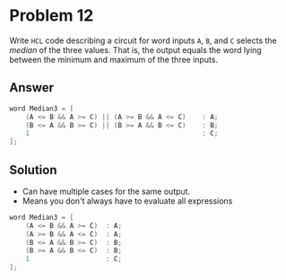 # Problem 12

Write `HCL` code describing a circuit for word inputs `A`, `B`, and `C` selects the
_median_ of the three values. That is, the output equals the word lying between the
minimum and maximum of the three inputs.

## Answer

```C
word Median3 = [
    (A <= B && A >= C) || (A >= B && A <= C)    : A;
    (B <= A && B >= C) || (B >= A && B <= C)    : B;
    1                                           : C;
];
```

## Solution

- Can have multiple cases for the same output.
- Means you don't always have to evaluate all expressions

```C
word Median3 = [
    (A <= B && A >= C)  : A;
    (A >= B && A <= C)  : A;
    (B <= A && B >= C)  : B;
    (B >= A && B <= C)  : B;
    1                   : C;
];
```
